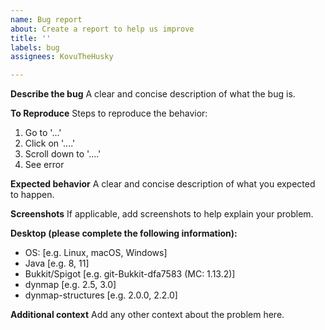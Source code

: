 ```yaml
---
name: Bug report
about: Create a report to help us improve
title: ''
labels: bug
assignees: KovuTheHusky

---
```


**Describe the bug**
A clear and concise description of what the bug is.

**To Reproduce**
Steps to reproduce the behavior:
1. Go to '...'
2. Click on '....'
3. Scroll down to '....'
4. See error

**Expected behavior**
A clear and concise description of what you expected to happen.

**Screenshots**
If applicable, add screenshots to help explain your problem.

**Desktop (please complete the following information):**
 - OS: [e.g. Linux, macOS, Windows]
 - Java [e.g. 8, 11]
 - Bukkit/Spigot [e.g. git-Bukkit-dfa7583 (MC: 1.13.2)]
 - dynmap [e.g. 2.5, 3.0]
 - dynmap-structures [e.g. 2.0.0, 2.2.0]

**Additional context**
Add any other context about the problem here.
